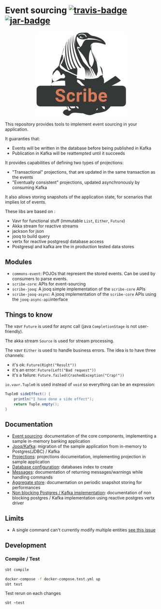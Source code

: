 # Event sourcing [![travis-badge][]][travis] [![jar-badge][]][jar]

[travis]:               https://travis-ci.com/MAIF/scribe
[travis-badge]:         https://travis-ci.com/MAIF/scribe.svg?token=yQytm3eoBniFj9mCoKpy&branch=master
[jar]:                  https://bintray.com/maif-functional-java/maven/scribe-core/_latestVersion
[jar-badge]:            https://api.bintray.com/packages/maif-functional-java/maven/scribe-core/images/download.svg

<p align="center">
    <img src="scribe.png" alt="Scribe" width="300"/>
</p>

This repository provides tools to implement event sourcing in your application. 

It guaranties that:
* Events will be written in the database before being published in Kafka
* Publication in Kafka will be reattempted until it succeeds

It provides capabilities of defining two types of projections:
* "Transactional" projections, that are updated in the same transaction as the events
* "Eventually consistent" projections, updated asynchronously by consuming Kafka

It also allows storing snapshots of the application state, for scenarios that implies lot of events. 

These libs are based on : 
 * Vavr for functional stuff (immutable `List`, `Either`, `Future`)
 * Akka stream for reactive streams
 * jackson for json 
 * jooq to build query 
 * vertx for reactive postgresql database access  
 * Postgresql and kafka are the in production tested data stores 

## Modules 

 * `commons-event`: POJOs that represent the stored events. Can be used by consumers to parse events. 
 * `scribe-core`: APIs for event-sourcing 
 * `scribe-jooq`: A jooq simple implementation of the `scribe-core` APIs   
 * `scribe-jooq-async`: A jooq implementation of the `scribe-core` APIs using the `jooq-async-api`interface
 
## Things to know 

The vavr `Future` is used for async call (java `CompletionStage` is not user-friendly). 

The akka stream `Source` is used for stream processing. 

The vavr `Either` is used to handle business errors. The idea is to have three channels:  
 * it's ok: `Future(Right("Result"))` 
 * it's an error: `Future(Left("Bad request"))`
 * it's a failure: `Future.failed(CrashedException("Crap!"))`

`io.vavr.Tuple0` is used instead of `void` so everything can be an expression: 

```java
Tuple0 sideEffect() {
    println("I have done a side effect");
    return Tuple.empty();
}
```

## Documentation

* [Event sourcing](./doc/banking.md): documentation of the core components, implementing a sample in-memory banking application
* [Jooq/Kafka](./doc/banking-real-life.md): migration of the sample application from in-memory to Postgres(JDBC) / Kafka
* [Projections](./doc/projections.md): projections documentation, implementing projection in sample application
* [Database configuration](./doc/database%20configuration.md): databases index to create
* [Messages](./doc/message.md): documentation of returning messages/warnings while handling commands
* [Aggregate store](./doc/aggregatestore.md): documentation on periodic snapshot storing for performances
* [Non blocking Postgres / Kafka implementation](./doc/banking-real-life-non-blocking.md): documentation of non blocking postgres / Kafka implementation using reactive postgres vertx driver

## Limits

* A single command can't currently modify multiple entities [see this issue](https://github.com/MAIF/scribe/issues/4)

## Development 

### Compile / Test 

```bash
sbt compile
```

```bash
docker-compose -f docker-compose.test.yml up 
sbt test
```

Test rerun on each changes 

```bash
sbt ~test
```
